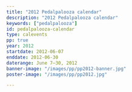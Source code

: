 ```yaml
---
title: "2012 Pedalpalooza calendar"
description: "2012 Pedalpalooza calendar"
keywords: ["pedalpalooza"]
id: pedalpalooza-calendar
type: calevents
pp: true
year: 2012
startdate: 2012-06-07
enddate: 2012-06-30
daterange: June 7–30, 2012
banner-image: "/images/pp/pp2012-banner.jpg"
poster-image: "/images/pp/pp2012.jpg"

---
```

